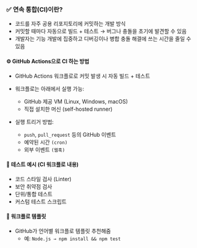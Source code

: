 ### ✅ 연속 통합(CI)이란?

- 코드를 자주 공용 리포지토리에 커밋하는 개발 방식
- 커밋할 때마다 자동으로 빌드 + 테스트
  → 버그나 충돌을 초기에 발견할 수 있음
- 개발자는 기능 개발에 집중하고
  디버깅이나 병합 충돌 해결에 쓰는 시간을 줄일 수 있음

#### ⚙️ GitHub Actions으로 CI 하는 방법

- GitHub Actions 워크플로로
  커밋 발생 시 자동 빌드 + 테스트

- 워크플로는 아래에서 실행 가능:
  - GitHub 제공 VM (Linux, Windows, macOS)
  - 직접 설치한 머신 (self-hosted runner)
- 실행 트리거 방법:
  - `push`, `pull_request` 등의 GitHub 이벤트
  - 예약된 시간 `(cron)`
  - 외부 이벤트 `(웹훅)`

#### 🧪 테스트 예시 (CI 워크플로 내용)

- 코드 스타일 검사 (Linter)
- 보안 취약점 검사
- 단위/통합 테스트
- 커스텀 테스트 스크립트

#### 🧰 워크플로 템플릿

- GitHub가 언어별 워크플로 템플릿 추천해줌
  - 예: `Node.js → npm install && npm test`
